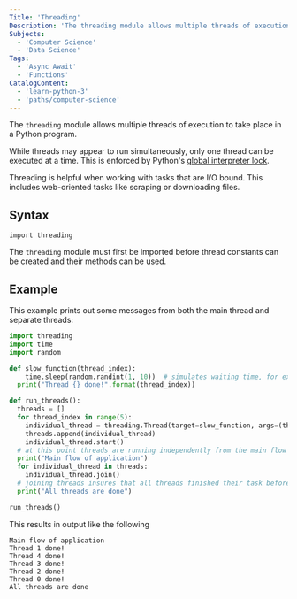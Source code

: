 ```yaml
---
Title: 'Threading'
Description: 'The threading module allows multiple threads of execution to take place in a Python program.'
Subjects:
  - 'Computer Science'
  - 'Data Science'
Tags:
  - 'Async Await'
  - 'Functions'
CatalogContent:
  - 'learn-python-3'
  - 'paths/computer-science'
---
```


The `threading` module allows multiple threads of execution to take place in a Python program.

While threads may appear to run simultaneously, only one thread can be executed at a time. This is enforced by Python's [global interpreter lock](https://docs.python.org/3/glossary.html#term-global-interpreter-lock).

Threading is helpful when working with tasks that are I/O bound. This includes web-oriented tasks like scraping or downloading files.

## Syntax

```pseudo
import threading
```

The `threading` module must first be imported before thread constants can be created and their methods can be used.

## Example

This example prints out some messages from both the main thread and separate threads:

```py
import threading
import time
import random

def slow_function(thread_index):
    time.sleep(random.randint(1, 10))  # simulates waiting time, for example an API call response
  print("Thread {} done!".format(thread_index))

def run_threads():
  threads = []
  for thread_index in range(5):
    individual_thread = threading.Thread(target=slow_function, args=(thread_index,))
    threads.append(individual_thread)
    individual_thread.start()
  # at this point threads are running independently from the main flow of application and each other
  print("Main flow of application")
  for individual_thread in threads:
    individual_thread.join()
  # joining threads insures that all threads finished their task before moving further in the main flow of application
  print("All threads are done")

run_threads()
```

This results in output like the following

```shell
Main flow of application
Thread 1 done!
Thread 4 done!
Thread 3 done!
Thread 2 done!
Thread 0 done!
All threads are done
```
